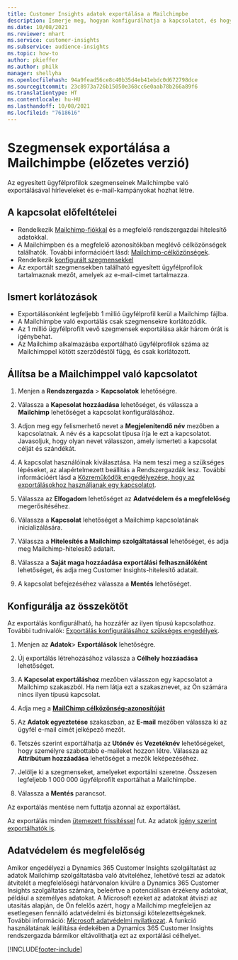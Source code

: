 ```yaml
---
title: Customer Insights adatok exportálása a Mailchimpbe
description: Ismerje meg, hogyan konfigurálhatja a kapcsolatot, és hogyan exportálhatja a Mailchimpbe.
ms.date: 10/08/2021
ms.reviewer: mhart
ms.service: customer-insights
ms.subservice: audience-insights
ms.topic: how-to
author: pkieffer
ms.author: philk
manager: shellyha
ms.openlocfilehash: 94a9fead56ce8c40b35d4eb41ebdc0d672798dce
ms.sourcegitcommit: 23c8973a726b15050e368cc6e0aab78b266a89f6
ms.translationtype: HT
ms.contentlocale: hu-HU
ms.lasthandoff: 10/08/2021
ms.locfileid: "7618616"
---
```

# <a name="export-segments-to-mailchimp-preview"></a>Szegmensek exportálása a Mailchimpbe (előzetes verzió)

Az egyesített ügyfélprofilok szegmenseinek Mailchimpbe való exportálásával hírleveleket és e-mail-kampányokat hozhat létre.

## <a name="prerequisites-for-connection"></a>A kapcsolat előfeltételei

-   Rendelkezik [Mailchimp-fiókkal](https://mailchimp.com/) és a megfelelő rendszergazdai hitelesítő adatokkal.
-   A Mailchimpben és a megfelelő azonosítókban meglévő célközönségek találhatók. További információért lásd: [Mailchimp-célközönségek](https://mailchimp.com/help/create-audience/).
-   Rendelkezik [konfigurált szegmensekkel](segments.md)
-   Az exportált szegmensekben található egyesített ügyfélprofilok tartalmaznak mezőt, amelyek az e-mail-címet tartalmazza.

## <a name="known-limitations"></a>Ismert korlátozások

- Exportálásonként legfeljebb 1 millió ügyfélprofil kerül a Mailchimp fájlba.
- A Mailchimpbe való exportálás csak szegmensekre korlátozódik.
- Az 1 millió ügyfélprofilt vevő szegmensek exportálása akár három órát is igénybehat. 
- Az Mailchimp alkalmazásba exportálható ügyfélprofilok száma az Mailchimppel kötött szerződéstől függ, és csak korlátozott.

## <a name="set-up-connection-to-mailchimp"></a>Állítsa be a Mailchimppel való kapcsolatot

1. Menjen a **Rendszergazda** > **Kapcsolatok** lehetőségre.

1. Válassza a **Kapcsolat hozzáadása** lehetőséget, és válassza a **Mailchimp** lehetőséget a kapcsolat konfigurálásához.

1. Adjon meg egy felismerhető nevet a **Megjelenítendő név** mezőben a kapcsolatnak. A név és a kapcsolat típusa írja le ezt a kapcsolatot. Javasoljuk, hogy olyan nevet válasszon, amely ismerteti a kapcsolat célját és szándékát.

1. A kapcsolat használóinak kiválasztása. Ha nem teszi meg a szükséges lépéseket, az alapértelmezett beállítás a Rendszergazdák lesz. További információért lásd a [Közreműködők engedélyezése, hogy az exportálásokhoz használjanak egy kapcsolatot](connections.md#allow-contributors-to-use-a-connection-for-exports).

1. Válassza az **Elfogadom** lehetőséget az **Adatvédelem és a megfelelőség** megerősítéséhez.

1. Válassza a **Kapcsolat** lehetőséget a Mailchimp kapcsolatának inicializálására.

1. Válassza a **Hitelesítés a Mailchimp szolgáltatással** lehetőséget, és adja meg Mailchimp-hitelesítő adatait.

1. Válassza a **Saját maga hozzáadása exportálási felhasználóként** lehetőséget, és adja meg Customer Insights-hitelesítő adatait.

1. A kapcsolat befejezéséhez válassza a **Mentés** lehetőséget. 

## <a name="configure-the-connector"></a>Konfigurálja az összekötőt

Az exportálás konfigurálható, ha hozzáfér az ilyen típusú kapcsolathoz. További tudnivalók: [Exportálás konfigurálásához szükséges engedélyek](export-destinations.md#set-up-a-new-export).

1. Menjen az **Adatok**> **Exportálások** lehetőségre.

1. Új exportálás létrehozásához válassza a **Célhely hozzáadása** lehetőséget.

1. A **Kapcsolat exportáláshoz** mezőben válasszon egy kapcsolatot a Mailchimp szakaszból. Ha nem látja ezt a szakasznevet, az Ön számára nincs ilyen típusú kapcsolat.

1. Adja meg a **[MailChimp célközönség-azonosítóját](https://mailchimp.com/help/find-audience-id/)**

1. Az **Adatok egyeztetése** szakaszban, az **E-mail** mezőben válassza ki az ügyfél e-mail címét jelképező mezőt. 

1. Tetszés szerint exportálhatja az **Utónév** és **Vezetéknév** lehetőségeket, hogy személyre szabottabb e-maileket hozzon létre. Válassza az **Attribútum hozzáadása** lehetőséget a mezők leképezéséhez.

1. Jelölje ki a szegmenseket, amelyeket exportálni szeretne. Összesen legfeljebb 1 000 000 ügyfélprofilt exportálhat a Mailchimpbe.

1. Válassza a **Mentés** parancsot.

Az exportálás mentése nem futtatja azonnal az exportálást.

Az exportálás minden [ütemezett frissítéssel](system.md#schedule-tab) fut. Az adatok [igény szerint exportálhatók is](export-destinations.md#run-exports-on-demand). 

## <a name="data-privacy-and-compliance"></a>Adatvédelem és megfelelőség

Amikor engedélyezi a Dynamics 365 Customer Insights szolgáltatást az adatok Mailchimp szolgáltatásba való átviteléhez, lehetővé teszi az adatok átvitelét a megfelelőségi határvonalon kívülre a Dynamics 365 Customer Insights szolgáltatás számára, beleértve a potenciálisan érzékeny adatokat, például a személyes adatokat. A Microsoft ezeket az adatokat átviszi az utasítás alapján, de Ön felelős azért, hogy a Mailchimp megfeleljen az esetlegesen fennálló adatvédelmi és biztonsági kötelezettségeknek. További információ: [Microsoft adatvédelmi nyilatkozat](https://go.microsoft.com/fwlink/?linkid=396732).
A funkció használatának leállítása érdekében a Dynamics 365 Customer Insights rendszergazda bármikor eltávolíthatja ezt az exportálási célhelyet.

[!INCLUDE[footer-include](../includes/footer-banner.md)]
